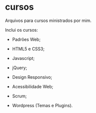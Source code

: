 cursos
======
Arquivos para cursos ministrados por mim.

Inclui os cursos:

- Padrões Web;

- HTML5 e CSS3;

- Javascript;

- jQuery;

- Design Responsivo;

- Acessibilidade Web;

- Scrum;

- Wordpress (Temas e Plugins).